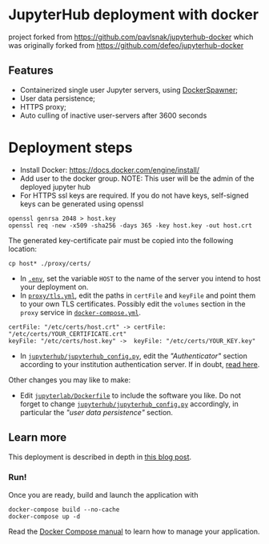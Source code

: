 # JupyterHub deployment with docker

project forked from https://github.com/pavlsnak/jupyterhub-docker
which was originally forked from https://github.com/defeo/jupyterhub-docker

## Features

- Containerized single user Jupyter servers, using
  [DockerSpawner](https://github.com/jupyterhub/dockerspawner);
- User data persistence;
- HTTPS proxy;
- Auto culling of inactive user-servers after 3600 seconds

# Deployment steps

- Install Docker: https://docs.docker.com/engine/install/
- Add user to the docker group. NOTE: This user will be the admin of the deployed jupyter hub
- For HTTPS ssl keys are required. If you do not have keys, self-signed keys can be generated using openssl

```
openssl genrsa 2048 > host.key
openssl req -new -x509 -sha256 -days 365 -key host.key -out host.crt
```

The generated key-certificate pair must be copied into the following location:
```
cp host* ./proxy/certs/
```

- In [`.env`](.env), set the variable `HOST` to the name of the server you
  intend to host your deployment on.
- In [`proxy/tls.yml`](proxy/tls.yml), edit
  the paths in `certFile` and `keyFile` and point them to your own TLS
  certificates. Possibly edit the `volumes` section in the
  `proxy` service in
  [`docker-compose.yml`](docker-compose.yml).

```
certFile: "/etc/certs/host.crt" -> certFile: "/etc/certs/YOUR_CERTIFICATE.crt"
keyFile: "/etc/certs/host.key" ->  keyFile: "/etc/certs/YOUR_KEY.key"
```
- In
  [`jupyterhub/jupyterhub_config.py`](jupyterhub/jupyterhub_config.py),
  edit the *"Authenticator"* section according to your institution
  authentication server.  If in doubt, [read
  here](https://jupyterhub.readthedocs.io/en/stable/getting-started/authenticators-users-basics.html).

Other changes you may like to make:

- Edit [`jupyterlab/Dockerfile`](jupyterlab/Dockerfile) to include the
  software you like. Do not forget to change
  [`jupyterhub/jupyterhub_config.py`](jupyterhub/jupyterhub_config.py)
  accordingly, in particular the *"user data persistence"* section.


## Learn more

This deployment is described in depth in [this blog
post](https://opendreamkit.org/2018/10/17/jupyterhub-docker/).


### Run!

Once you are ready, build and launch the application with

```
docker-compose build --no-cache
docker-compose up -d
```

Read the [Docker Compose manual](https://docs.docker.com/compose/) to
learn how to manage your application.

